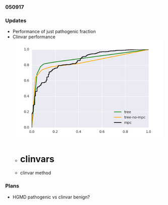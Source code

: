 ### 050917

### Updates
* Performance of just pathogenic fraction
* Clinvar performance
![clinvar roc](plots/clinvar_roc.png)
    * # clinvars
    * clinvar method

### Plans
* HGMD pathogenic vs clinvar benign?
